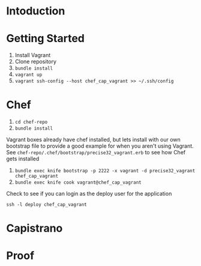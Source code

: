 # Intoduction

# Getting Started

1. Install Vagrant
1. Clone repository
1. `bundle install`
1. `vagrant up`
1. `vagrant ssh-config --host chef_cap_vagrant >> ~/.ssh/config`

# Chef

1. `cd chef-repo`
1. `bundle install`

Vagrant boxes already have chef installed, but lets install with our own bootstrap
file to provide a good example for when you aren't using Vagrant.
See `chef-repo/.chef/bootstrap/precise32_vagrant.erb` to see how Chef gets installed

1. `bundle exec knife bootstrap -p 2222 -x vagrant -d precise32_vagrant chef_cap_vagrant`
1. `bundle exec knife cook vagrant@chef_cap_vagrant`

Check to see if you can login as the deploy user for the application

`ssh -l deploy chef_cap_vagrant`

# Capistrano

# Proof

